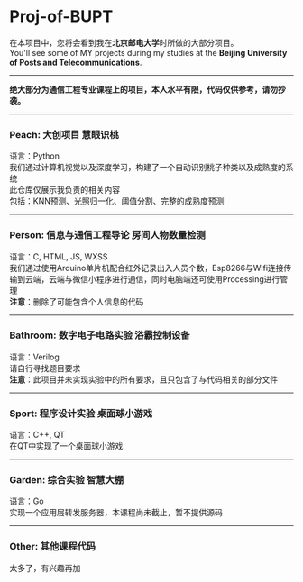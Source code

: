 # Proj-of-BUPT
在本项目中，您将会看到我在**北京邮电大学**时所做的大部分项目。<br>
You'll see some of MY projects during my studies at the **Beijing University of Posts and Telecommunications**.

---

**绝大部分为通信工程专业课程上的项目，本人水平有限，代码仅供参考，请勿抄袭。**

---

### Peach: 大创项目 慧眼识桃
语言：Python<br>
我们通过计算机视觉以及深度学习，构建了一个自动识别桃子种类以及成熟度的系统<br>
此仓库仅展示我负责的相关内容<br>
包括：KNN预测、光照归一化、阈值分割、完整的成熟度预测

---

### Person: 信息与通信工程导论 房间人物数量检测
语言：C, HTML, JS, WXSS<br>
我们通过使用Arduino单片机配合红外记录出入人员个数，Esp8266与Wifi连接传输到云端，云端与微信小程序进行通信，同时电脑端还可使用Processing进行管理<br>
**注意**：删除了可能包含个人信息的代码

---

### Bathroom: 数字电子电路实验 浴霸控制设备
语言：Verilog<br>
请自行寻找题目要求<br>
**注意**：此项目并未实现实验中的所有要求，且只包含了与代码相关的部分文件

---

### Sport: 程序设计实验 桌面球小游戏
语言：C++, QT<br>
在QT中实现了一个桌面球小游戏

---

### Garden: 综合实验 智慧大棚
语言：Go<br>
实现一个应用层转发服务器，本课程尚未截止，暂不提供源码

---

### Other: 其他课程代码
太多了，有兴趣再加
